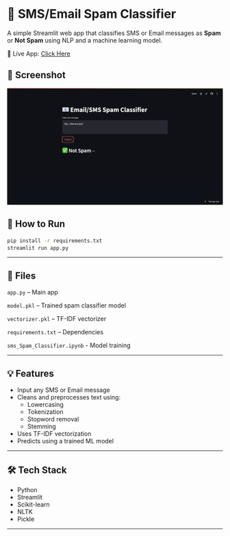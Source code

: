 # 📧 SMS/Email Spam Classifier

A simple Streamlit web app that classifies SMS or Email messages as **Spam** or **Not Spam** using NLP and a machine learning model.

🔗 Live App: [Click Here](https://sms-or-email-classifier.streamlit.app/)

## 📸 Screenshot

![App Screenshot](https://raw.githubusercontent.com/anwar-opu/Email_Or_SMS_Spam_Classifier/main/spam_classifier_demo.png)


## 🚀 How to Run

```bash
pip install -r requirements.txt
streamlit run app.py
```
---

## 📁 Files
```app.py``` – Main app

```model.pkl``` – Trained spam classifier model

```vectorizer.pkl``` – TF-IDF vectorizer

```requirements.txt``` – Dependencies

```sms_Spam_Classifier.ipynb``` - Model training

---

## 💡 Features

- Input any SMS or Email message
- Cleans and preprocesses text using:
  - Lowercasing
  - Tokenization
  - Stopword removal
  - Stemming
- Uses TF-IDF vectorization
- Predicts using a trained ML model

---

## 🛠 Tech Stack

- Python
- Streamlit
- Scikit-learn
- NLTK
- Pickle

---
